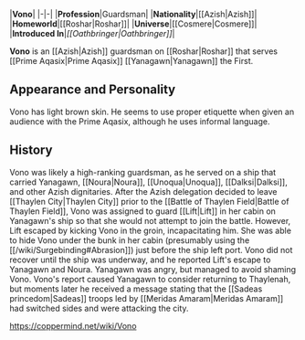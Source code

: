 |**Vono**|
|-|-|
|**Profession**|Guardsman|
|**Nationality**|[[Azish\|Azish]]|
|**Homeworld**|[[Roshar\|Roshar]]|
|**Universe**|[[Cosmere\|Cosmere]]|
|**Introduced In**|*[[Oathbringer\|Oathbringer]]*|

**Vono** is an [[Azish\|Azish]] guardsman on [[Roshar\|Roshar]] that serves [[Prime Aqasix\|Prime Aqasix]] [[Yanagawn\|Yanagawn]] the First.

## Appearance and Personality
Vono has light brown skin. He seems to use proper etiquette when given an audience with the Prime Aqasix, although he uses informal language.

## History
Vono was likely a high-ranking guardsman, as he served on a ship that carried Yanagawn, [[Noura\|Noura]], [[Unoqua\|Unoqua]], [[Dalksi\|Dalksi]], and other Azish dignitaries.
After the Azish delegation decided to leave [[Thaylen City\|Thaylen City]] prior to the [[Battle of Thaylen Field\|Battle of Thaylen Field]], Vono was assigned to guard [[Lift\|Lift]] in her cabin on Yanagawn's ship so that she would not attempt to join the battle. However, Lift escaped by kicking Vono in the groin, incapacitating him. She was able to hide Vono under the bunk in her cabin (presumably using the [[/wiki/Surgebinding#Abrasion]]) just before the ship left port.
Vono did not recover until the ship was underway, and he reported Lift's escape to Yanagawn and Noura. Yanagawn was angry, but managed to avoid shaming Vono. Vono's report caused Yanagawn to consider returning to Thaylenah, but moments later he received a message stating that the [[Sadeas princedom\|Sadeas]] troops led by [[Meridas Amaram\|Meridas Amaram]] had switched sides and were attacking the city.



https://coppermind.net/wiki/Vono